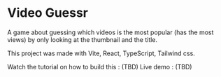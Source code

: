 # Video Guessr
A game about guessing which videos is the most popular (has the most views) by only looking
at the thumbnail and the title.

This project was made with Vite, React, TypeScript, Tailwind css.

Watch the tutorial on how to build this : (TBD)
Live demo : (TBD)